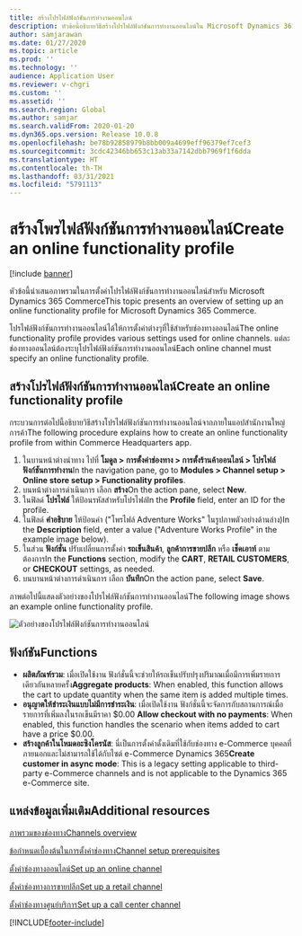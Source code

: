 ```yaml
---
title: สร้างโปรไฟล์ฟังก์ชันการทำงานออนไลน์
description: หัวข้อนี้อธิบายวิธีสร้างโปรไฟล์ฟังก์ชันการทำงานออนไลน์ใน Microsoft Dynamics 365 Commerce
author: samjarawan
ms.date: 01/27/2020
ms.topic: article
ms.prod: ''
ms.technology: ''
audience: Application User
ms.reviewer: v-chgri
ms.custom: ''
ms.assetid: ''
ms.search.region: Global
ms.author: samjar
ms.search.validFrom: 2020-01-20
ms.dyn365.ops.version: Release 10.0.8
ms.openlocfilehash: be78b92858979b8bb009a4699eff96379ef7cef3
ms.sourcegitcommit: 3cdc42346bb653c13ab33a7142dbb7969f1f6dda
ms.translationtype: HT
ms.contentlocale: th-TH
ms.lasthandoff: 03/31/2021
ms.locfileid: "5791113"
---
```

# <a name="create-an-online-functionality-profile"></a><span data-ttu-id="143aa-103">สร้างโพรไฟล์ฟังก์ชันการทำงานออนไลน์</span><span class="sxs-lookup"><span data-stu-id="143aa-103">Create an online functionality profile</span></span>

[!include [banner](includes/banner.md)]

<span data-ttu-id="143aa-104">หัวข้อนี้นำเสนอภาพรวมในการตั้งค่าโปรไฟล์ฟังก์ชันการทำงานออนไลน์สำหรับ Microsoft Dynamics 365 Commerce</span><span class="sxs-lookup"><span data-stu-id="143aa-104">This topic presents an overview of setting up an online functionality profile for Microsoft Dynamics 365 Commerce.</span></span>

<span data-ttu-id="143aa-105">โปรไฟล์ฟังก์ชันการทำงานออนไลน์ได้ให้การตั้งค่าต่างๆที่ใช้สำหรับช่องทางออนไลน์</span><span class="sxs-lookup"><span data-stu-id="143aa-105">The online functionality profile provides various settings used for online channels.</span></span> <span data-ttu-id="143aa-106">แต่ละช่องทางออนไลน์ต้องระบุโปรไฟล์ฟังก์ชันการทำงานออนไลน์</span><span class="sxs-lookup"><span data-stu-id="143aa-106">Each online channel must specify an online functionality profile.</span></span>

## <a name="create-an-online-functionality-profile"></a><span data-ttu-id="143aa-107">สร้างโปรไฟล์ฟังก์ชันการทำงานออนไลน์</span><span class="sxs-lookup"><span data-stu-id="143aa-107">Create an online functionality profile</span></span>

<span data-ttu-id="143aa-108">กระบวนการต่อไปนี้อธิบายวิธีสร้างโปรไฟล์ฟังก์ชันการทำงานออนไลน์จากภายในแอปสำนักงานใหญ่การค้า</span><span class="sxs-lookup"><span data-stu-id="143aa-108">The following procedure explains how to create an online functionality profile from within Commerce Headquarters app.</span></span>

1. <span data-ttu-id="143aa-109">ในบานหน้าต่างนำทาง ไปที่ **โมดูล \> การตั้งค่าช่องทาง \> การตั้งร้านค้าออนไลน์ \> โปรไฟล์ฟังก์ชันการทำงาน**</span><span class="sxs-lookup"><span data-stu-id="143aa-109">In the navigation pane, go to **Modules \> Channel setup \> Online store setup \> Functionality profiles**.</span></span>
1. <span data-ttu-id="143aa-110">บนหน้าต่างการดำเนินการ เลือก **สร้าง**</span><span class="sxs-lookup"><span data-stu-id="143aa-110">On the action pane, select **New**.</span></span>
1. <span data-ttu-id="143aa-111">ในฟิลด์ **โปรไฟล์** ให้ป้อนรหัสสำหรับโปรไฟล์</span><span class="sxs-lookup"><span data-stu-id="143aa-111">In the **Profile** field, enter an ID for the profile.</span></span>
1. <span data-ttu-id="143aa-112">ในฟิลด์ **คำอธิบาย** ให้ป้อนค่า ("โพรไฟล์ Adventure Works" ในรูปภาพตัวอย่างด้านล่าง)</span><span class="sxs-lookup"><span data-stu-id="143aa-112">In the **Description** field, enter a value ("Adventure Works Profile" in the example image below).</span></span>
1. <span data-ttu-id="143aa-113">ในส่วน **ฟังก์ชั่น** ปรับเปลี่ยนการตั้งค่า **รถเข็นสินค้า**, **ลูกค้าการขายปลีก** หรือ **เช็คเอาท์** ตามต้องการ</span><span class="sxs-lookup"><span data-stu-id="143aa-113">In the **Functions** section, modify the **CART**, **RETAIL CUSTOMERS**, or **CHECKOUT** settings, as needed.</span></span>
1. <span data-ttu-id="143aa-114">บนบานหน้าต่างการดำเนินการ เลือก **บันทึก**</span><span class="sxs-lookup"><span data-stu-id="143aa-114">On the action pane, select **Save**.</span></span>

<span data-ttu-id="143aa-115">ภาพต่อไปนี้แสดงตัวอย่างของโปรไฟล์ฟังก์ชันการทำงานออนไลน์</span><span class="sxs-lookup"><span data-stu-id="143aa-115">The following image shows an example online functionality profile.</span></span>
  
![ตัวอย่างของโปรไฟล์ฟังก์ชันการทำงานออนไลน์](media/online-functionality-profile.png)

## <a name="functions"></a><span data-ttu-id="143aa-117">ฟังก์ชัน</span><span class="sxs-lookup"><span data-stu-id="143aa-117">Functions</span></span>

- <span data-ttu-id="143aa-118">**ผลิตภัณฑ์รวม**: เมื่อเปิดใช้งาน ฟังก์ชั่นนี้จะช่วยให้รถเข็นปรับปรุงปริมาณเมื่อมีการเพิ่มรายการเดียวกันหลายครั้ง</span><span class="sxs-lookup"><span data-stu-id="143aa-118">**Aggregate products**: When enabled, this function allows the cart to update quantity when the same item is added multiple times.</span></span>
- <span data-ttu-id="143aa-119">**อนุญาตให้ชำระเงินแบบไม่มีการชำระเงิน**: เมื่อเปิดใช้งาน ฟังก์ชั่นนี้จะจัดการกับสถานการณ์เมื่อรายการที่เพิ่มลงในรถเข็นมีราคา $0.00 </span><span class="sxs-lookup"><span data-stu-id="143aa-119">**Allow checkout with no payments**: When enabled, this function handles the scenario when items added to cart have a price $0.00.</span></span>
- <span data-ttu-id="143aa-120">**สร้างลูกค้าในโหมดอะซิงโครนัส**: นี่เป็นการตั้งค่าดั้งเดิมที่ใช้กับช่องทาง e-Commerce บุคคลที่ภายนอกและไม่สามารถใช้ได้กับไซต์ e-Commerce Dynamics 365</span><span class="sxs-lookup"><span data-stu-id="143aa-120">**Create customer in async mode**: This is a legacy setting applicable to third-party e-Commerce channels and is not applicable to the Dynamics 365 e-Commerce site.</span></span>

## <a name="additional-resources"></a><span data-ttu-id="143aa-121">แหล่งข้อมูลเพิ่มเติม</span><span class="sxs-lookup"><span data-stu-id="143aa-121">Additional resources</span></span>

[<span data-ttu-id="143aa-122">ภาพรวมของช่องทาง</span><span class="sxs-lookup"><span data-stu-id="143aa-122">Channels overview</span></span>](channels-overview.md)

[<span data-ttu-id="143aa-123">ข้อกำหนดเบื้องต้นในการตั้งค่าช่องทาง</span><span class="sxs-lookup"><span data-stu-id="143aa-123">Channel setup prerequisites</span></span>](channels-prerequisites.md)

[<span data-ttu-id="143aa-124">ตั้งค่าช่องทางออนไลน์</span><span class="sxs-lookup"><span data-stu-id="143aa-124">Set up an online channel</span></span>](channel-setup-online.md)

[<span data-ttu-id="143aa-125">ตั้งค่าช่องทางการขายปลีก</span><span class="sxs-lookup"><span data-stu-id="143aa-125">Set up a retail channel</span></span>](channel-setup-retail.md)

[<span data-ttu-id="143aa-126">ตั้งค่าช่องทางศูนย์บริการ</span><span class="sxs-lookup"><span data-stu-id="143aa-126">Set up a call center channel</span></span>](channel-setup-callcenter.md)


[!INCLUDE[footer-include](../includes/footer-banner.md)]
